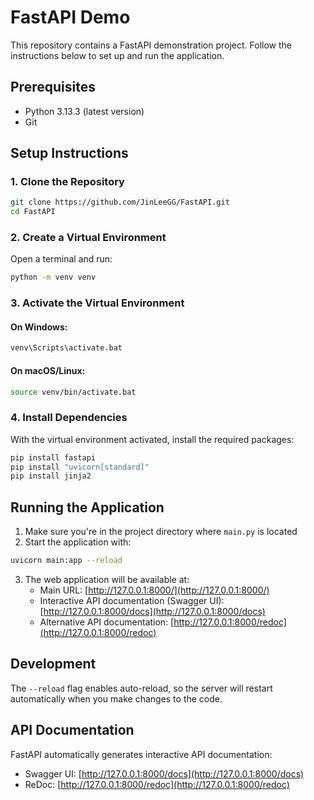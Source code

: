 # FastAPI Demo

This repository contains a FastAPI demonstration project. Follow the instructions below to set up and run the application.

## Prerequisites

- Python 3.13.3 (latest version)
- Git

## Setup Instructions

### 1. Clone the Repository

```bash
git clone https://github.com/JinLeeGG/FastAPI.git
cd FastAPI
```

### 2. Create a Virtual Environment

Open a terminal and run:

```bash
python -m venv venv
```

### 3. Activate the Virtual Environment

#### On Windows:
```bash
venv\Scripts\activate.bat
```

#### On macOS/Linux:
```bash
source venv/bin/activate.bat
```

### 4. Install Dependencies

With the virtual environment activated, install the required packages:

```bash
pip install fastapi
pip install "uvicorn[standard]"
pip install jinja2
```

## Running the Application

1. Make sure you're in the project directory where `main.py` is located
2. Start the application with:

```bash
uvicorn main:app --reload
```

3. The web application will be available at:
   - Main URL: [http://127.0.0.1:8000/](http://127.0.0.1:8000/)
   - Interactive API documentation (Swagger UI): [http://127.0.0.1:8000/docs](http://127.0.0.1:8000/docs)
   - Alternative API documentation: [http://127.0.0.1:8000/redoc](http://127.0.0.1:8000/redoc)

## Development

The `--reload` flag enables auto-reload, so the server will restart automatically when you make changes to the code.

## API Documentation

FastAPI automatically generates interactive API documentation:
- Swagger UI: [http://127.0.0.1:8000/docs](http://127.0.0.1:8000/docs)
- ReDoc: [http://127.0.0.1:8000/redoc](http://127.0.0.1:8000/redoc)
